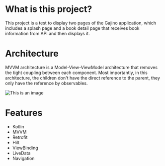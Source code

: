 # What is this project?
This project is a test to display two pages of the Gajino application, which includes a splash page and a book detail page that receives book information from API and then displays it.

# Architecture 
MVVM architecture is a Model-View-ViewModel architecture that removes the tight coupling between each component. Most importantly, in this architecture, the children don't have the direct reference to the parent, they only have the reference by observables.

![This is an image](https://personaldevblog.firebaseapp.com/2020/03/20/MVC-MVP-and-MVVM-design-patterns-on-Android/MVVM_Model.svg)


# Features 
- Kotlin
- MVVM
- Retrofit
- Hilt
- ViewBinding 
- LiveData
- Navigation







